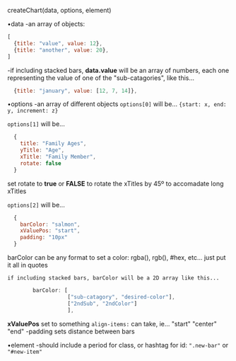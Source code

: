 createChart(data, options, element) 

•data
  -an array of objects:

  ```javascript
  [
    {title: "value", value: 12},
    {title: "another", value: 20},
  ]
  ```

  -if including stacked bars, **data.value** will be an array of numbers, each one representing the value
  of one of the "sub-catagories", like this...

  ```javascript
    {title: "january", value: [12, 7, 14]},
  ```
•options
  -an array of different objects
  `options[0]` will be...
    `{start: x, end: y, increment: z}`
  
  `options[1]` will be...
  ```javascript
    {
      title: "Family Ages", 
      yTitle: "Age",
      xTitle: "Family Member",
      rotate: false
    }
  ```
  set rotate to **true** or __FALSE__ to rotate the xTitles by 45º to accomadate long xTitles

  `options[2]` will be...
  ```javascript
    {
      barColor: "salmon",
      xValuePos: "start",
      padding: "10px"
    }
  ```
  barColor
    can be any format to set a color:
    rgba(), rgb(), #hex, etc... just put it all in quotes

    if including stacked bars, barColor will be a 2D array like this...
```javascript
        barColor: [
                   ["sub-catagory", "desired-color"],
                   ["2ndSub", "2ndColor"]
                   ],
```
  **xValuePos** set to something `align-items:` can take, ie...
    "start"
    "center"
    "end" 
  -padding sets distance between bars

  •element
    -should include a period for class, or hashtag for id:
      `".new-bar"` or `"#new-item"`
